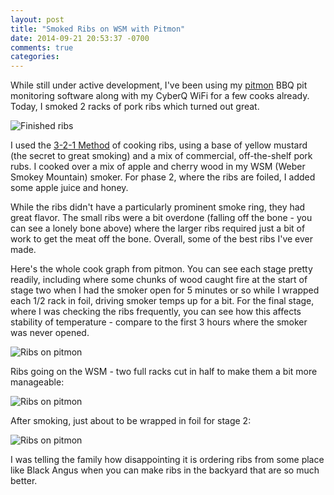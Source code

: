 ```yaml
---
layout: post
title: "Smoked Ribs on WSM with Pitmon"
date: 2014-09-21 20:53:37 -0700
comments: true
categories:
---
```


While still under active development, I've been using my [pitmon](https://github.com/scotte/pitmon)
BBQ pit monitoring software along with my CyberQ WiFi for a few cooks already. Today, I
smoked 2 racks of pork ribs which turned out great.

![Finished ribs](/images/Ribs_done.jpg)

I used the [3-2-1 Method](http://virtualweberbullet.com/rib5.html) of cooking ribs, using
a base of yellow mustard (the secret to great smoking) and a mix of commercial, off-the-shelf
pork rubs. I cooked over a mix of apple and cherry wood in my WSM (Weber Smokey Mountain)
smoker. For phase 2, where the ribs are foiled, I added some apple juice and honey.

While the ribs didn't have a particularly prominent smoke ring, they had great flavor.
The small ribs were a bit overdone (falling off the bone - you can see a lonely bone above)
where the larger ribs required just a bit of work to get the meat off the bone. Overall,
some of the best ribs I've ever made.

Here's the whole cook graph from pitmon. You can see each stage pretty readily, including
where some chunks of wood caught fire at the start of stage two when I had the smoker open
for 5 minutes or so while I wrapped each 1/2 rack in foil, driving smoker temps up for
a bit. For the final stage, where I was checking the ribs frequently, you can see how this
affects stability of temperature - compare to the first 3 hours where the smoker was never
opened.

![Ribs on pitmon](/images/Ribs_pitmon.jpg)

Ribs going on the WSM - two full racks cut in half to make them a bit more manageable:

![Ribs on pitmon](/images/Ribs_start.jpg)

After smoking, just about to be wrapped in foil for stage 2:

![Ribs on pitmon](/images/Ribs_smoked.jpg)

I was telling the family how disappointing it is ordering ribs from some place like
Black Angus when you can make ribs in the backyard that are so much better.

